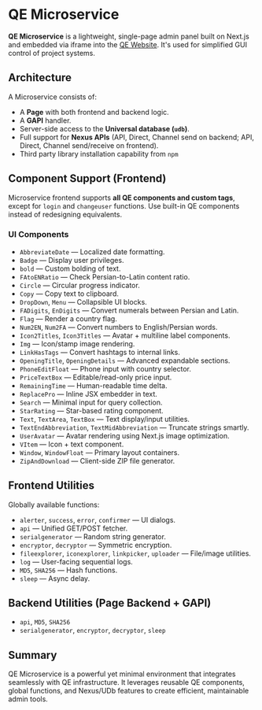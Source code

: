 
# QE Microservice

**QE Microservice** is a lightweight, single-page admin panel built on Next.js and embedded via iframe into the [QE Website](https://qepal.com). It's used for simplified GUI control of project systems.

## Architecture

A Microservice consists of:
- A **Page** with both frontend and backend logic.
- A **GAPI** handler.
- Server-side access to the **Universal database (`udb`)**.
- Full support for **Nexus APIs** (API, Direct, Channel send on backend; API, Direct, Channel send/receive on frontend).
- Third party library installation capability from `npm`

## Component Support (Frontend)

Microservice frontend supports **all QE components and custom tags**, except for `login` and `changeuser` functions. Use built-in QE components instead of redesigning equivalents.

### UI Components
- `AbbreviateDate` — Localized date formatting.
- `Badge` — Display user privileges.
- `bold` — Custom bolding of text.
- `FAtoENRatio` — Check Persian-to-Latin content ratio.
- `Circle` — Circular progress indicator.
- `Copy` — Copy text to clipboard.
- `DropDown`, `Menu` — Collapsible UI blocks.
- `FADigits`, `EnDigits` — Convert numerals between Persian and Latin.
- `Flag` — Render a country flag.
- `Num2EN`, `Num2FA` — Convert numbers to English/Persian words.
- `Icon2Titles`, `Icon3Titles` — Avatar + multiline label components.
- `Img` — Icon/stamp image rendering.
- `LinkHasTags` — Convert hashtags to internal links.
- `OpeningTitle`, `OpeningDetails` — Advanced expandable sections.
- `PhoneEditFloat` — Phone input with country selector.
- `PriceTextBox` — Editable/read-only price input.
- `RemainingTime` — Human-readable time delta.
- `ReplacePro` — Inline JSX embedder in text.
- `Search` — Minimal input for query collection.
- `StarRating` — Star-based rating component.
- `Text`, `TextArea`, `TextBox` — Text display/input utilities.
- `TextEndAbbreviation`, `TextMidAbbreviation` — Truncate strings smartly.
- `UserAvatar` — Avatar rendering using Next.js image optimization.
- `VItem` — Icon + text component.
- `Window`, `WindowFloat` — Primary layout containers.
- `ZipAndDownload` — Client-side ZIP file generator.

## Frontend Utilities

Globally available functions:
- `alerter`, `success`, `error`, `confirmer` — UI dialogs.
- `api` — Unified GET/POST fetcher.
- `serialgenerator` — Random string generator.
- `encryptor`, `decryptor` — Symmetric encryption.
- `fileexplorer`, `iconexplorer`, `linkpicker`, `uploader` — File/image utilities.
- `log` — User-facing sequential logs.
- `MD5`, `SHA256` — Hash functions.
- `sleep` — Async delay.

## Backend Utilities (Page Backend + GAPI)
- `api`, `MD5`, `SHA256`
- `serialgenerator`, `encryptor`, `decryptor`, `sleep`

## Summary

QE Microservice is a powerful yet minimal environment that integrates seamlessly with QE infrastructure. It leverages reusable QE components, global functions, and Nexus/UDb features to create efficient, maintainable admin tools.
